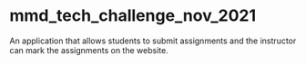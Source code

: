 # mmd_tech_challenge_nov_2021
An application that allows students to submit assignments and the instructor can mark the assignments on the website.
